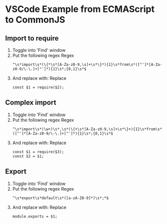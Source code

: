 # VSCode Example from ECMAScript to CommonJS
## Import to require
1. Toggle into 'Find' window
2. Put the following regex
   Regex
   ```
   ^\s*import\s*(\{*\s*[A-Za-z0-9,\s]+\s*\}*){1}\s*from\s*(["']*[A-Za-z0-9/\-\.]+["']*){1}\s*;{0,1}\s*$
   ```
3. And replace with:
   Replace
   ```
   const $1 = require($2);
   ```
## Complex import
1. Toggle into 'Find' window
2. Put the following regex
   Regex
   ```
   ^\s*import\s*(\w+)\s*,\s*(\{+\s*[A-Za-z0-9,\s]+\s*\}+){1}\s*from\s*(["']*[A-Za-z0-9/\-\.]+["']*){1}\s*;{0,1}\s*$
   ```
3. And replace with:
   Replace
   ```
   const $1 = require($3);
   const $2 = $1;
   ```
## Export
1. Toggle into 'Find' window
2. Put the following regex
   Regex
   ```
   ^\s*export\s*default\s*([a-zA-Z0-9]*)\s*;*$
   ```
3. And replace with:
   Replace
   ```
   module.exports = $1;
   ```
